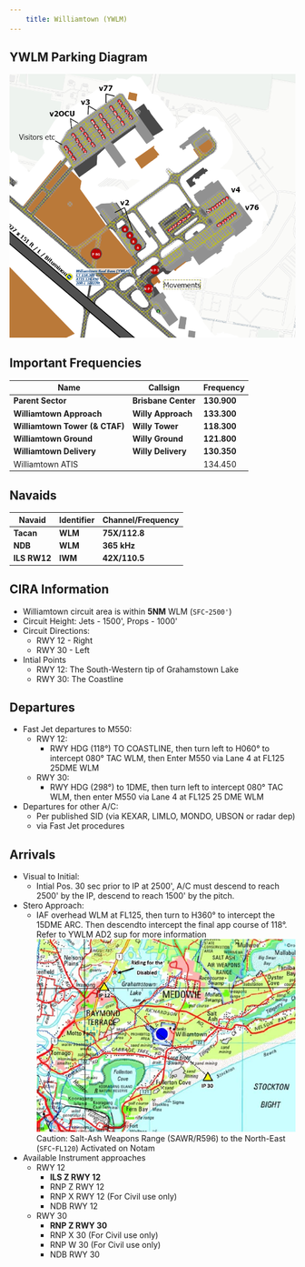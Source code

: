```yaml
---
    title: Williamtown (YWLM)
---
```

## YWLM Parking Diagram


![YWLM Parking Diagram](img/YWLM_parking.png)


## Important Frequencies
| Name               | Callsign       | Frequency        | 
| ------------------ | -------------- | ---------------- | 
| **Parent Sector** | **Brisbane Center**| **130.900** |
| **Williamtown Approach** | **Willy Approach**   | **133.300**     | 
| **Williamtown Tower (& CTAF)**    | **Willy Tower**  | **118.300**         |
| **Williamtown Ground**    | **Willy Ground**  | **121.800**         | 
| **Williamtown Delivery**    | **Willy Delivery**  | **130.350**         | 
| Williamtown ATIS    |   | 134.450         |

## Navaids
| Navaid               | Identifier       | Channel/Frequency| 
| ------------------ | -------------- | ---------------- | 
| **Tacan** | **WLM**   | **75X/112.8**     |
| **NDB** | **WLM** | **365 kHz** |
| **ILS RW12** | **IWM** | **42X/110.5** |

## CIRA Information
- Williamtown circuit area is within **5NM** WLM (`SFC`-`2500'`)
- Circuit Height: Jets - 1500', Props - 1000'
- Circuit Directions:
    - RWY 12 - Right
    - RWY 30 - Left
- Intial Points
    - RWY 12: The South-Western tip of Grahamstown Lake
    - RWY 30: The Coastline

## Departures
- Fast Jet departures to M550:
    - RWY 12:
        - RWY HDG (118°) TO COASTLINE, then turn left to H060° to intercept 080° TAC WLM, then Enter M550 via Lane 4 at FL125 25DME WLM
    - RWY 30:
        - RWY HDG (298°) to 1DME, then turn left to intercept 080° TAC WLM, then enter M550 via Lane 4 at FL125 25 DME WLM
- Departures for other A/C:
    - Per published SID (via KEXAR, LIMLO, MONDO, UBSON or radar dep)
    - via Fast Jet procedures

## Arrivals
- Visual to Initial:
    - Intial Pos. 30 sec prior to IP at 2500', A/C must descend to reach 2500' by the IP, descend to reach 1500' by the pitch.
- Stero Approach:
    - IAF overhead WLM at FL125, then turn to H360° to intercept the 15DME ARC. Then descendto intercept the final app course of 118°. Refer to YWLM AD2 sup for more information
![YWLM Intial Points](img/WLMIAP.png)
Caution: Salt-Ash Weapons Range (SAWR/R596) to the North-East (`SFC`-`FL120`) Activated on Notam
- Available Instrument approaches
    - RWY 12
        - **ILS Z RWY 12**
        - RNP Z RWY 12
        - RNP X RWY 12 (For Civil use only)
        - NDB RWY 12
    - RWY 30
        - **RNP Z RWY 30**
        - RNP X 30 (For Civil use only)
        - RNP W 30 (For Civil use only)
        - NDB RWY 30